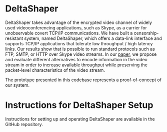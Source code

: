 # DeltaShaper

DeltaShaper takes advantage of the encrypted video channel of widely used videoconferencing applications, such as Skype, as a carrier for unobservable covert TCP/IP communications. We have built a censorship-resistant system, named DeltaShaper, which offers a data-link interface and supports TCP/IP applications that tolerate low throughput / high latency links. Our results show that is possible to run standard protocols such as FTP, SMTP, or HTTP over Skype video streams. In our [paper](http://web.ist.utl.pt/diogo.barradas/papers/DeltaShaper_PETS17.pdf), we propose and evaluate different alternatives to encode information in the video stream in order to increase available throughput while preserving the packet-level characteristics of the video stream.


The prototype presented in this codebase represents a proof-of-concept of our system.

# Instructions for DeltaShaper Setup

Instructions for setting up and operating DeltaShaper are available in the GitHub repository. 
